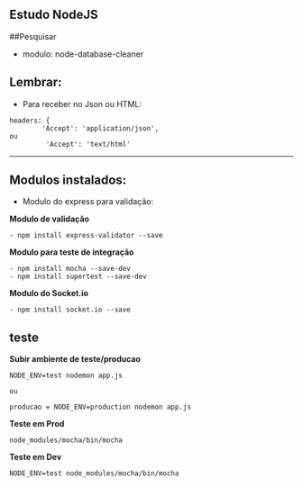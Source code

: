 ## Estudo NodeJS

##Pesquisar
- modulo: node-database-cleaner

## Lembrar:
- Para receber no Json ou HTML: 
```
headers: {
        'Accept': 'application/json',
ou
         'Accept': 'text/html'
```
---
## Modulos instalados:
- Modulo do express para validação:


**Modulo de validação**
``` 
- npm install express-validator --save
```
**Modulo para teste de integração**
```  
- npm install mocha --save-dev
- npm install supertest --save-dev
``` 
**Modulo do Socket.io**
``` 
- npm install socket.io --save
```

## teste
**Subir ambiente de teste/producao**
```
NODE_ENV=test nodemon app.js

ou

producao = NODE_ENV=production nodemon app.js
```
**Teste em Prod**
```
node_modules/mocha/bin/mocha
```
**Teste em Dev**
```
NODE_ENV=test node_modules/mocha/bin/mocha
```